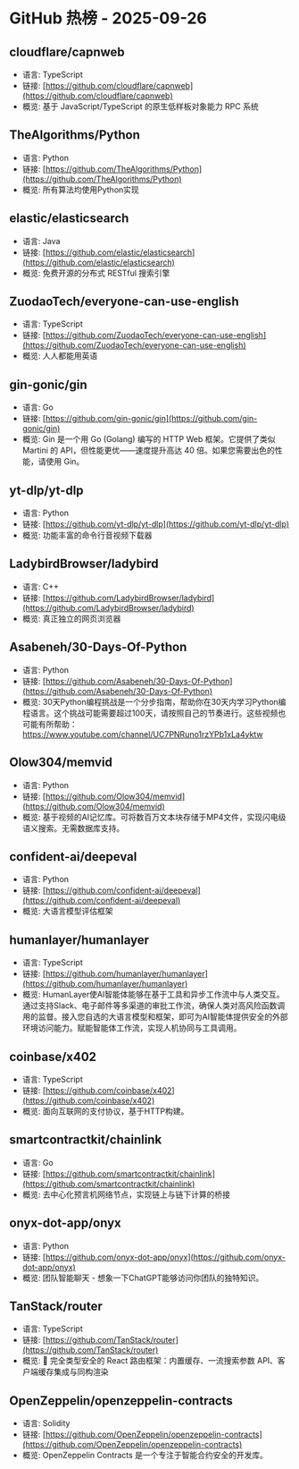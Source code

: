 # GitHub 热榜 - 2025-09-26

## cloudflare/capnweb
- 语言: TypeScript
- 链接: [https://github.com/cloudflare/capnweb](https://github.com/cloudflare/capnweb)
- 概览: 基于 JavaScript/TypeScript 的原生低样板对象能力 RPC 系统

## TheAlgorithms/Python
- 语言: Python
- 链接: [https://github.com/TheAlgorithms/Python](https://github.com/TheAlgorithms/Python)
- 概览: 所有算法均使用Python实现

## elastic/elasticsearch
- 语言: Java
- 链接: [https://github.com/elastic/elasticsearch](https://github.com/elastic/elasticsearch)
- 概览: 免费开源的分布式 RESTful 搜索引擎

## ZuodaoTech/everyone-can-use-english
- 语言: TypeScript
- 链接: [https://github.com/ZuodaoTech/everyone-can-use-english](https://github.com/ZuodaoTech/everyone-can-use-english)
- 概览: 人人都能用英语

## gin-gonic/gin
- 语言: Go
- 链接: [https://github.com/gin-gonic/gin](https://github.com/gin-gonic/gin)
- 概览: Gin 是一个用 Go (Golang) 编写的 HTTP Web 框架。它提供了类似 Martini 的 API，但性能更优——速度提升高达 40 倍。如果您需要出色的性能，请使用 Gin。

## yt-dlp/yt-dlp
- 语言: Python
- 链接: [https://github.com/yt-dlp/yt-dlp](https://github.com/yt-dlp/yt-dlp)
- 概览: 功能丰富的命令行音视频下载器

## LadybirdBrowser/ladybird
- 语言: C++
- 链接: [https://github.com/LadybirdBrowser/ladybird](https://github.com/LadybirdBrowser/ladybird)
- 概览: 真正独立的网页浏览器

## Asabeneh/30-Days-Of-Python
- 语言: Python
- 链接: [https://github.com/Asabeneh/30-Days-Of-Python](https://github.com/Asabeneh/30-Days-Of-Python)
- 概览: 30天Python编程挑战是一个分步指南，帮助你在30天内学习Python编程语言。这个挑战可能需要超过100天，请按照自己的节奏进行。这些视频也可能有所帮助：https://www.youtube.com/channel/UC7PNRuno1rzYPb1xLa4yktw

## Olow304/memvid
- 语言: Python
- 链接: [https://github.com/Olow304/memvid](https://github.com/Olow304/memvid)
- 概览: 基于视频的AI记忆库。可将数百万文本块存储于MP4文件，实现闪电级语义搜索。无需数据库支持。

## confident-ai/deepeval
- 语言: Python
- 链接: [https://github.com/confident-ai/deepeval](https://github.com/confident-ai/deepeval)
- 概览: 大语言模型评估框架

## humanlayer/humanlayer
- 语言: TypeScript
- 链接: [https://github.com/humanlayer/humanlayer](https://github.com/humanlayer/humanlayer)
- 概览: HumanLayer使AI智能体能够在基于工具和异步工作流中与人类交互。通过支持Slack、电子邮件等多渠道的审批工作流，确保人类对高风险函数调用的监督。接入您自选的大语言模型和框架，即可为AI智能体提供安全的外部环境访问能力。赋能智能体工作流，实现人机协同与工具调用。

## coinbase/x402
- 语言: TypeScript
- 链接: [https://github.com/coinbase/x402](https://github.com/coinbase/x402)
- 概览: 面向互联网的支付协议，基于HTTP构建。

## smartcontractkit/chainlink
- 语言: Go
- 链接: [https://github.com/smartcontractkit/chainlink](https://github.com/smartcontractkit/chainlink)
- 概览: 去中心化预言机网络节点，实现链上与链下计算的桥接

## onyx-dot-app/onyx
- 语言: Python
- 链接: [https://github.com/onyx-dot-app/onyx](https://github.com/onyx-dot-app/onyx)
- 概览: 团队智能聊天 - 想象一下ChatGPT能够访问你团队的独特知识。

## TanStack/router
- 语言: TypeScript
- 链接: [https://github.com/TanStack/router](https://github.com/TanStack/router)
- 概览: 🤖 完全类型安全的 React 路由框架：内置缓存、一流搜索参数 API、客户端缓存集成与同构渲染

## OpenZeppelin/openzeppelin-contracts
- 语言: Solidity
- 链接: [https://github.com/OpenZeppelin/openzeppelin-contracts](https://github.com/OpenZeppelin/openzeppelin-contracts)
- 概览: OpenZeppelin Contracts 是一个专注于智能合约安全的开发库。

